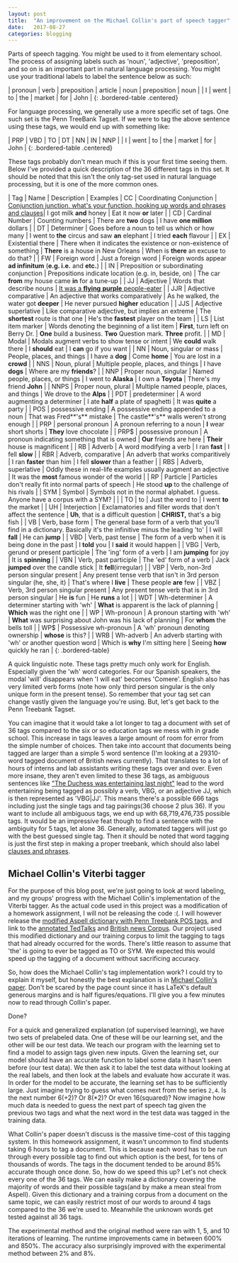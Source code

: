 ```yaml
---
layout: post
title:	"An improvement on the Michael Collin's part of speech tagger"
date:	2017-08-27
categories: blogging
---
```

Parts of speech tagging. You might be used to it from elementary school. The process of assigning labels such as 'noun', 'adjective', 'preposition', and so on is an important part in natural language processing. You might use your traditional labels to label the sentence below as such:

| pronoun | verb | preposition | article | noun | preposition | noun |
| I | went | to | the | market | for | John |
{: .bordered-table .centered}

For language processing, we generally use a more specific set of tags. One such set is the Penn TreeBank Tagset. If we were to tag the above sentence using these tags, we would end up with something like:

| PRP | VBD | TO | DT | NN | IN | NNP |
| I | went | to | the | market | for | John |
{: .bordered-table .centered}

These tags probably don't mean much if this is your first time seeing them. Below I've provided a quick description of the 36 different tags in this set. It should be noted that this isn't the only tag-set used in natural language processing, but it is one of the more common ones.

| Tag | Name | Description | Examples
| CC | Coordinating Conjunction | [Conjunction junction, what's your function, hooking up words and phrases and clauses](https://www.youtube.com/watch?v=4AyjKgz9tKg)| I got milk **and** honey \| Eat it now **or** later |
| CD | Cardinal Number | Counting numbers | There are **two** dogs \| I have **one million** dollars |
| DT | Determiner | Goes before a noun to tell us which or how many | I went to **the** circus and saw **an** elephant \| I tried **each** flavour |
| EX | Existential there | There when it indicates the existence or non-existence of something | **There** is a house in New Orleans \| When is **there** an excuse to do that? |
| FW | Foreign word | Just a foreign word | Foreign words appear **ad infinitum** (**e.g. i.e.** and **etc.**) |
| IN | Preposition or subordinating conjunction | Prepositions indicate location (e.g. in, beside, on) | The car **from** my house came **in** for a tune-up |
| JJ | Adjective | Words that describe nouns | [It was a **flying** **purple** people-eater](https://www.youtube.com/watch?v=Rx47qrH1GRs) |
| JJR | Adjective comparative | An adjective that works comparatively | As he walked, the water got **deeper** \| He never pursued **higher** education |
| JJS | Adjective superlative | Like comparative adjective, but implies an extreme | The **shortest** route is that one \| He's the **fastest** player on the team |
| LS | List item marker | Words denoting the beginning of a list item | **First**, turn left on Berry Dr. \| **One** build a business. **Two** Question mark. **Three** profit. |
| MD | Modal | Modals augment verbs to show tense or intent | We **could** walk there \| I **should** eat \| I **can** go if you want |
| NN | Noun, singular or mass | People, places, and things | I have a **dog** \| Come **home** \| You are lost in a **crowd** |
| NNS | Noun, plural | Multiple people, places, and things | I have **dogs** \| Where are my **friends**? |
| NNP | Proper noun, singular | Named people, places, or things | I went to **Alaska** \| I own a **Toyota** \| There's my friend **John** |
| NNPS | Proper noun, plural | Multiple named people, places, and things | We drove to the **Alps** |
| PDT | predeterminer | A word augmenting a determiner | I ate **half** a plate of spaghetti \| It was **quite** a party |
| POS | possessive ending | A possessive ending appended to a noun | That was Fred**'s** mistake \| The castle**'s** walls weren't strong enough |
| PRP | personal pronoun | A pronoun referring to a noun | **I** wear short shorts \| **They** love chocolate |
| PRP$ | possessive pronoun | A pronoun indicating something that is owned | **Our** friends are here \| **Their** house is magnificent |
| RB | Adverb | A word modifying a verb | I ran **fast** \| I fell **slow** |
| RBR | Adverb, comparative | An adverb that works comparitively | I ran **faster** than him \| I fell **slower** than a feather |
| RBS | Adverb, superlative | Oddly these in real-life examples usually augment an adjective | It was the **most** famous wonder of the world |
| RP | Particle | Particles don't really fit into normal parts of speech | He stood **up** to the challenge of his rivals |
| SYM | Symbol | Symbols not in the normal alphabet. I guess. Anyone have a corpus with a SYM? | |
| TO | to | Just the word to | I went **to** the market |
| UH | Interjection | Exclamatories and filler words that don't affect the sentence | **Uh**, that is a difficult question \| **CHRIST,** that's a big fish |
| VB | Verb, base form | The general base form of a verb that you'll find in a dictionary. Basically it's the infinitive minus the leading 'to' | I will **fall** \| He can **jump**  |
| VBD | Verb, past tense | The form of a verb when it is being done in the past | I **told** you \| I **said** it would happen |
| VBG | Verb, gerund or present participle | The 'ing' form of a verb | I am **jumping** for joy \| It is **spinning** |
| VBN | Verb, past participle | The 'ed' form of a verb | Jack **jumped** over the candle stick \| It **fell**(irregular) |
| VBP | Verb, non-3rd person singular present | Any present tense verb that isn't in 3rd person singular (he, she, it)  | That's where I **live** \| These people **are** few |
| VBZ | Verb, 3rd person singular present | Any present tense verb that is in 3rd person singular | He **is** fun \| He **runs** a lot |
| WDT | Wh-determiner | A determiner starting with 'wh' | **What** is apparent is the lack of planning \| **Which** was the right one |
| WP | Wh-pronoun | A pronoun starting with 'wh' | **What** was surprising about John was his lack of planning \| For **whom** the bells toll |
| WP$ | Possessive wh-pronoun | A 'wh' pronoun denoting ownership | **whose** is this? |
| WRB | Wh-adverb | An adverb starting with 'wh' or another question word | Which is **why** I'm sitting here \| Seeing **how** quickly he ran |
{: .bordered-table}

A quick linguistic note. These tags pretty much only work for English. Especially given the 'wh' word categories. For our Spanish speakers, the modal 'will' disappears when 'I will eat' becomes 'Comere'. English also has very limited verb forms (note how only third person singular is the only unique form in the present tense). So remember that your tag set can change vastly given the language you're using. But, let's get back to the Penn Treebank Tagset.

You can imagine that it would take a lot longer to tag a document with set of 36 tags compared to the six or so education tags we mess with in grade school. This increase in tags leaves  a large amount of room for error from the simple number of choices. Then take into account that documents being tagged are larger than a simple 5 word sentence (I'm looking at a 29310-word tagged document of British news currently). That translates to a lot of hours of interns and lab assistants writing these tags over and over. Even more insane, they aren't even limited to these 36 tags, as ambiguous sentences like ["The Duchess was entertaining last night"](http://www.comp.leeds.ac.uk/amalgam/tagsets/upenn.html) lead to the word entertaining being tagged as possibly a verb, VBG, or an adjective JJ, which is then represented as 'VBG\|JJ'. This means there's a possible 666 tags including just the single tags and tag pairings(36 choose 2 plus 36). If you want to include all ambiguous tags, we end up with 68,719,476,735 possible tags. It would be an impressive feat though to find a sentence with the ambiguity for 5 tags, let alone 36. Generally, automated taggers will just go with the best guessed single tag. Then it should be noted that word tagging is just the first step in making a proper treebank, which should also label [clauses and phrases](http://web.mit.edu/6.863/www/PennTreebankTags.html).

## Michael Collin's Viterbi tagger

For the purpose of this blog post, we're just going to look at word labeling, and my groups' progress with the Michael Collin's implementation of the Viterbi tagger. As the actual code used in this project was a modification of a homework assignment, I will not be releasing the code :(. I will however release the [modified Aspell dictionary with Penn Treebank POS tags](https://github.com/moore3071/dictionary-penn-treebank), and link to the [annotated TedTalks](http://ahclab.naist.jp/resource/tedtreebank/) and [British news Corpus](http://nclt.computing.dcu.ie/~jfoster/resources/bnc1000.html). Our project used this modified dictionary and our training corpus to limit the tagging to tags that had already occurred for the words. There's little reason to assume that 'the' is going to ever be tagged as TO or SYM. We expected this would speed up the tagging of a document without sacrificing accuracy.

So, how does the Michael Collin's tag implementation work? I could try to explain it myself, but honestly the best explanation is in [Michael Collin's paper](http://www.cs.columbia.edu/~mcollins/courses/nlp2011/notes/hmms.pdf). Don't be scared by the page count since it has LaTeX's default generous margins and is half figures/equations. I'll give you a few minutes now to read through Collin's paper.


Done?

For a quick and generalized explanation (of supervised learning), we have two sets of prelabeled data. One of these will be our learning set, and the other will be our test data. We teach our program with the learning set to find a model to assign tags given new inputs. Given the learning set, our model should have an accurate function to label some data it hasn't seen before (our test data). We then ask it to label the test data without looking at the real labels, and then look at the labels and evaluate how accurate it was. In order for the model to be accurate, the learning set has to be sufficiently large. Just imagine trying to guess what comes next from the series `2,4`. Is the next number 6(+2)? Or 8(\*2)? Or even 16(squared)? Now imagine how much data is needed to guess the next part of speech tag given the previous two tags and what the next word in the test data was tagged in the training data.

What Collin's paper doesn't discuss is the massive time-cost of this tagging system. In this homework assignment, it wasn't uncommon to find students taking 6 hours to tag a document. This is because each word has to be run through every possible tag to find out which option is the best, for tens of thousands of words. The tags in the document tended to be around 85% accurate though once done. So, how do we speed this up? Let's not check every one of the 36 tags. We can easily make a dictionary covering the majority of words and their possible tags(and by make a mean steal from Aspell). Given this dictionary and a training corpus from a document on the same topic, we can easily restrict most of our words to around 4 tags compared to the 36 we're used to. Meanwhile the unknown words get tested against all 36 tags.

The experimental method and the original method were ran with 1, 5, and 10 iterations of learning. The runtime improvements came in between 600% and 850%. The accuracy also surprisingly improved with the experimental method between 2% and 8%. 
